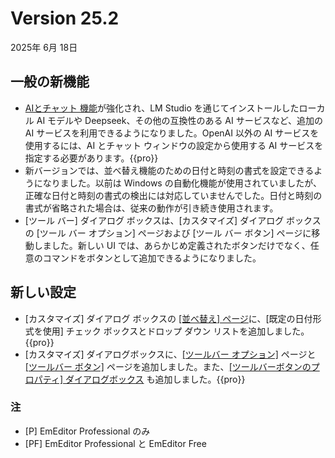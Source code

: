 # Version 25.2

2025年 6月 18日

## 一般の新機能

- [AIとチャット 機能](../howto/plugin/plugin_chat_with_ai)が強化され、LM Studio を通じてインストールしたローカル AI モデルや Deepseek、その他の互換性のある AI サービスなど、追加の AI サービスを利用できるようになりました。OpenAI 以外の AI サービスを使用するには、AI とチャット ウィンドウの設定から使用する AI サービスを指定する必要があります。{{pro}}
- 新バージョンでは、並べ替え機能のための日付と時刻の書式を設定できるようになりました。以前は Windows の自動化機能が使用されていましたが、正確な日付と時刻の書式の検出には対応していませんでした。日付と時刻の書式が省略された場合は、従来の動作が引き続き使用されます。
- \[ツール バー\] ダイアログ ボックスは、\[カスタマイズ\] ダイアログ ボックスの \[ツール バー オプション\] ページおよび [ツール バー ボタン] ページに移動しました。新しい UI では、あらかじめ定義されたボタンだけでなく、任意のコマンドをボタンとして追加できるようになりました。

## 新しい設定

- [カスタマイズ] ダイアログ ボックスの [\[並べ替え\] ページ](../dlg/customize/sort/index)に、[既定の日付形式を使用] チェック ボックスとドロップ ダウン リストを追加しました。{{pro}}
- [カスタマイズ] ダイアログボックスに、[\[ツールバー オプション\]](../dlg/customize/toolbar_options/index) ページと [\[ツールバー ボタン\]](../dlg/customize/toolbar_buttons/index) ページを追加しました。また、[\[ツールバーボタンのプロパティ\] ダイアログボックス](../dlg/customize/toolbar_buttons/properties/index) も追加しました。{{pro}}

### 注

- \[P\] EmEditor Professional のみ
- \[PF\] EmEditor Professional と EmEditor Free

